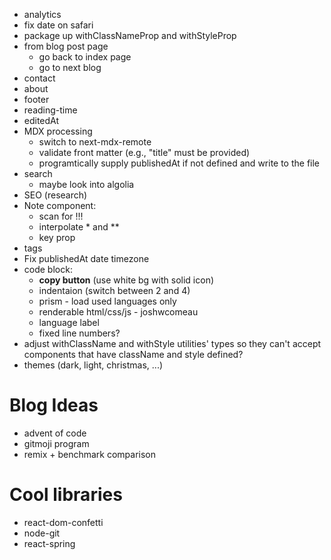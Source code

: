 - analytics
- fix date on safari
- package up withClassNameProp and withStyleProp
- from blog post page
  - go back to index page
  - go to next blog
- contact
- about
- footer
- reading-time
- editedAt
- MDX processing
  - switch to next-mdx-remote
  - validate front matter (e.g., "title" must be provided)
  - programtically supply publishedAt if not defined and write to the file
- search
  - maybe look into algolia
- SEO (research)
- Note component:
  - scan for !!!
  - interpolate \* and \*\*
  - key prop
- tags
- Fix publishedAt date timezone
- code block:
  - **copy button** (use white bg with solid icon)
  - indentaion (switch between 2 and 4)
  - prism - load used languages only
  - renderable html/css/js - joshwcomeau
  - language label
  - fixed line numbers?
- adjust withClassName and withStyle utilities' types so they can't accept components that have className and style defined?
- themes (dark, light, christmas, ...)

# Blog Ideas

- advent of code
- gitmoji program
- remix + benchmark comparison

# Cool libraries

- react-dom-confetti
- node-git
- react-spring
